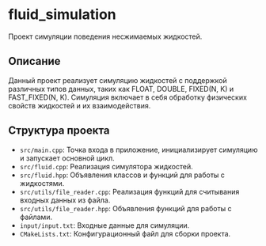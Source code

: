 # fluid_simulation
Проект симуляции поведения несжимаемых жидкостей. 

## Описание
Данный проект реализует симуляцию жидкостей с поддержкой различных типов данных, таких как FLOAT, DOUBLE, FIXED(N, K) и FAST_FIXED(N, K). Симуляция включает в себя обработку физических свойств жидкостей и их взаимодействия.

## Структура проекта
- `src/main.cpp`: Точка входа в приложение, инициализирует симуляцию и запускает основной цикл.
- `src/fluid.cpp`: Реализация симулятора жидкостей.
- `src/fluid.hpp`: Объявления классов и функций для работы с жидкостями.
- `src/utils/file_reader.cpp`: Реализация функций для считывания входных данных из файла.
- `src/utils/file_reader.hpp`: Объявления функций для работы с файлами.
- `input/input.txt`: Входные данные для симуляции.
- `CMakeLists.txt`: Конфигурационный файл для сборки проекта.

